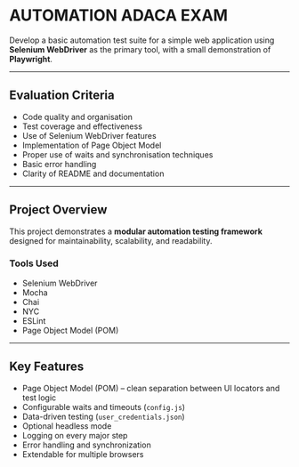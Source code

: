 # AUTOMATION ADACA EXAM  

Develop a basic automation test suite for a simple web application using **Selenium WebDriver** as the primary tool, with a small demonstration of **Playwright**.  

---

## Evaluation Criteria  

- Code quality and organisation  
- Test coverage and effectiveness  
- Use of Selenium WebDriver features  
- Implementation of Page Object Model  
- Proper use of waits and synchronisation techniques  
- Basic error handling  
- Clarity of README and documentation  

---

## Project Overview  

This project demonstrates a **modular automation testing framework** designed for maintainability, scalability, and readability.  

### Tools Used  
- Selenium WebDriver  
- Mocha  
- Chai  
- NYC  
- ESLint  
- Page Object Model (POM)  

---

## Key Features  

- Page Object Model (POM) – clean separation between UI locators and test logic  
- Configurable waits and timeouts (`config.js`)  
- Data-driven testing (`user_credentials.json`)  
- Optional headless mode  
- Logging on every major step  
- Error handling and synchronization  
- Extendable for multiple browsers  
